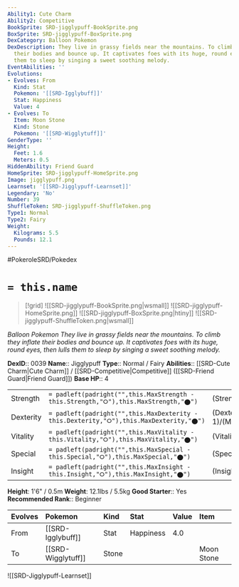 ```yaml
---
Ability1: Cute Charm
Ability2: Competitive
BookSprite: SRD-jigglypuff-BookSprite.png
BoxSprite: SRD-jigglypuff-BoxSprite.png
DexCategory: Balloon Pokemon
DexDescription: They live in grassy fields near the mountains. To climb they inflate
  their bodies and bounce up. It captivates foes with its huge, round eyes, then lulls
  them to sleep by singing a sweet soothing melody.
EventAbilities: ''
Evolutions:
- Evolves: From
  Kind: Stat
  Pokemon: '[[SRD-Igglybuff]]'
  Stat: Happiness
  Value: 4
- Evolves: To
  Item: Moon Stone
  Kind: Stone
  Pokemon: '[[SRD-Wigglytuff]]'
GenderType: ''
Height:
  Feet: 1.6
  Meters: 0.5
HiddenAbility: Friend Guard
HomeSprite: SRD-jigglypuff-HomeSprite.png
Image: jigglypuff.png
Learnset: '[[SRD-Jigglypuff-Learnset]]'
Legendary: 'No'
Number: 39
ShuffleToken: SRD-jigglypuff-ShuffleToken.png
Type1: Normal
Type2: Fairy
Weight:
  Kilograms: 5.5
  Pounds: 12.1
---
```


#PokeroleSRD/Pokedex

# `= this.name`

> [!grid]
> ![[SRD-jigglypuff-BookSprite.png|wsmall]]
> ![[SRD-jigglypuff-HomeSprite.png]]
> ![[SRD-jigglypuff-BoxSprite.png|htiny]]
> ![[SRD-jigglypuff-ShuffleToken.png|wsmall]]


*Balloon Pokemon*
*They live in grassy fields near the mountains. To climb they inflate their bodies and bounce up. It captivates foes with its huge, round eyes, then lulls them to sleep by singing a sweet soothing melody.*

**DexID**:: 0039
**Name**:: Jigglypuff
**Type**:: Normal / Fairy
**Abilities**:: [[SRD-Cute Charm|Cute Charm]] / [[SRD-Competitive|Competitive]] ([[SRD-Friend Guard|Friend Guard]])
**Base HP**:: 4

|           |                                                                                        |                                          |
| --------- | -------------------------------------------------------------------------------------- | ---------------------------------------- |
| Strength  | `= padleft(padright("",this.MaxStrength - this.Strength,"⭘"),this.MaxStrength,"⬤")`    | (Strength::2)/(MaxStrength::4)   |
| Dexterity | `= padleft(padright("",this.MaxDexterity - this.Dexterity,"⭘"),this.MaxDexterity,"⬤")` | (Dexterity:: 1)/(MaxDexterity::3) |
| Vitality  | `= padleft(padright("",this.MaxVitality - this.Vitality,"⭘"),this.MaxVitality,"⬤")`    | (Vitality::1)/(MaxVitality::3)   |
| Special   | `= padleft(padright("",this.MaxSpecial - this.Special,"⭘"),this.MaxSpecial,"⬤")`       | (Special::2)/(MaxSpecial::4)     |
| Insight   | `= padleft(padright("",this.MaxInsight - this.Insight,"⭘"),this.MaxInsight,"⬤")`       | (Insight::1)/(MaxInsight::3)     |

**Height**: 1'6" / 0.5m
**Weight**: 12.1lbs / 5.5kg
**Good Starter**:: Yes
**Recommended Rank**:: Beginner

| Evolves   | Pokemon            | Kind   | Stat      | Value   | Item       |
|:----------|:-------------------|:-------|:----------|:--------|:-----------|
| From      | [[SRD-Igglybuff]]  | Stat   | Happiness | 4.0     |            |
| To        | [[SRD-Wigglytuff]] | Stone  |           |         | Moon Stone |

![[SRD-Jigglypuff-Learnset]]
